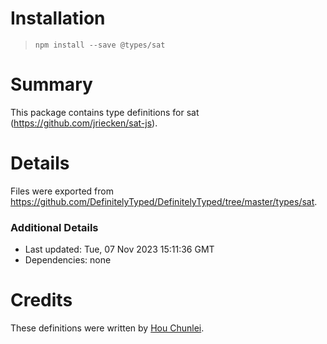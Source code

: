 # Installation
> `npm install --save @types/sat`

# Summary
This package contains type definitions for sat (https://github.com/jriecken/sat-js).

# Details
Files were exported from https://github.com/DefinitelyTyped/DefinitelyTyped/tree/master/types/sat.

### Additional Details
 * Last updated: Tue, 07 Nov 2023 15:11:36 GMT
 * Dependencies: none

# Credits
These definitions were written by [Hou Chunlei](https://github.com/omni360).

